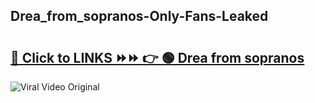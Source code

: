 
 ## Drea_from_sopranos-Only-Fans-Leaked

# <h2><a href="https://clipsfans.com/Drea_from_sopranos&ref=git">🔗 Click to LINKS ⏩⏩ 👉 🟢 Drea from sopranos </a></h2>

<a href="https://clipsfans.com/Drea_from_sopranos&ref=git" rel="nofollow" data-target="animated-image.originalLink"><img src="https://i.ibb.co.com/xMMVF88/686577567.gif" alt="Viral Video Original" style="max-width: 100%; display: inline-block;" data-target="animated-image.originalImage"></a>
